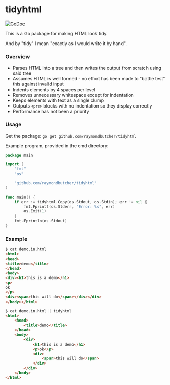 # tidyhtml

[![GoDoc](https://godoc.org/github.com/raymondbutcher/tidyhtml?status.svg)](https://godoc.org/github.com/raymondbutcher/tidyhtml)

This is a Go package for making HTML look tidy.

And by "tidy" I mean "exactly as I would write it by hand".

### Overview

* Parses HTML into a tree and then writes the output from scratch
    using said tree
* Assumes HTML is well formed - no effort has been made to "battle test" this
    against invalid input
* Indents elements by 4 spaces per level
* Removes unnecessary whitespace except for indentation
* Keeps elements with text as a single clump
* Outputs `<pre>` blocks with no indentation so they display correctly
* Performance has not been a priority

### Usage

Get the package:
`go get github.com/raymondbutcher/tidyhtml`

Example program, provided in the cmd directory:
```go
package main

import (
	"fmt"
	"os"

	"github.com/raymondbutcher/tidyhtml"
)

func main() {
	if err := tidyhtml.Copy(os.Stdout, os.Stdin); err != nil {
		fmt.Fprintf(os.Stderr, "Error: %s", err)
		os.Exit(1)
	}
	fmt.Fprintln(os.Stdout)
}
```

### Example

```html
$ cat demo.in.html
<html>
<head>
<title>demo</title>
</head>
<body>
<div><h1>this is a demo</h1>
<p>
ok
</p>
<div><span>this will do</span></div></div>
</body></html>
```

```html
$ cat demo.in.html | tidyhtml
<html>
    <head>
        <title>demo</title>
    </head>
    <body>
        <div>
            <h1>this is a demo</h1>
            <p>ok</p>
            <div>
                <span>this will do</span>
            </div>
        </div>
    </body>
</html>
```
